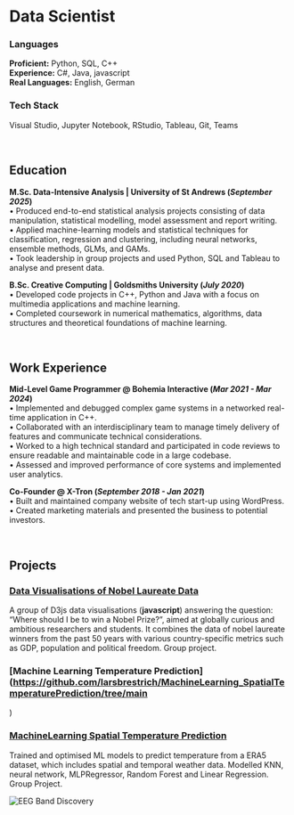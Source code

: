 
# Data Scientist

### Languages
**Proficient:** Python, SQL, C++<br>
**Experience:** C#, Java, javascript<br>
**Real Languages:** English, German

### Tech Stack  
Visual Studio, Jupyter Notebook, RStudio, Tableau, Git, Teams

<br>

## Education
**M.Sc. Data-Intensive Analysis | University of St Andrews (_September 2025_)**<br>
• Produced end-to-end statistical analysis projects consisting of data manipulation, statistical modelling, model assessment and report writing.<br>
• Applied machine-learning models and statistical techniques for classification, regression and clustering, including neural networks, ensemble methods, GLMs, and GAMs.<br>
• Took leadership in group projects and used Python, SQL and Tableau to analyse and present data.

**B.Sc. Creative Computing | Goldsmiths University (_July 2020_)**<br>
• Developed code projects in C++, Python and Java with a focus on multimedia applications and machine learning.<br>
• Completed coursework in numerical mathematics, algorithms, data structures and theoretical foundations of machine learning.<br>

<br>

## Work Experience

**Mid-Level Game Programmer @ Bohemia Interactive (_Mar 2021 - Mar 2024_)**<br>
• Implemented and debugged complex game systems in a networked real-time application in C++.<br>
• Collaborated with an interdisciplinary team to manage timely delivery of features and communicate technical considerations.<br>
• Worked to a high technical standard and participated in code reviews to ensure readable and maintainable code in a large codebase.<br>
• Assessed and improved performance of core systems and implemented user analytics.


**Co-Founder @ X-Tron (_September 2018 - Jan 2021_)**<br>
• Built and maintained company website of tech start-up using WordPress.<br>
• Created marketing materials and presented the business to potential investors.

<br>

## Projects
### [Data Visualisations of Nobel Laureate Data](https://larsbrestrich.github.io/DataVisualisation_NobelLaureates/)<br>

A group of D3js data visualisations (**javascript**) answering the question: “Where should I be to win a Nobel Prize?”, aimed at globally curious and ambitious researchers and students. It combines the data of nobel laureate winners from the past 50 years with various country-specific metrics such as GDP, population and political freedom. Group project.

### [Machine Learning Temperature Prediction](https://github.com/larsbrestrich/MachineLearning_SpatialTemperaturePrediction/tree/main
)<br>


### [MachineLearning Spatial Temperature Prediction](https://mozilla.github.io/pdf.js/web/viewer.html?file=https://github.com/larsbrestrich/MachineLearning_SpatialTemperaturePrediction/blob/main/ID5059%20Report.pdf)<br>

Trained and optimised ML models to predict temperature from a ERA5 dataset, which includes spatial and temporal weather data. Modelled KNN, neural network, MLPRegressor, Random Forest and Linear Regression. Group Project. 

![EEG Band Discovery](/assets/img/eeg_band_discovery.jpeg)
